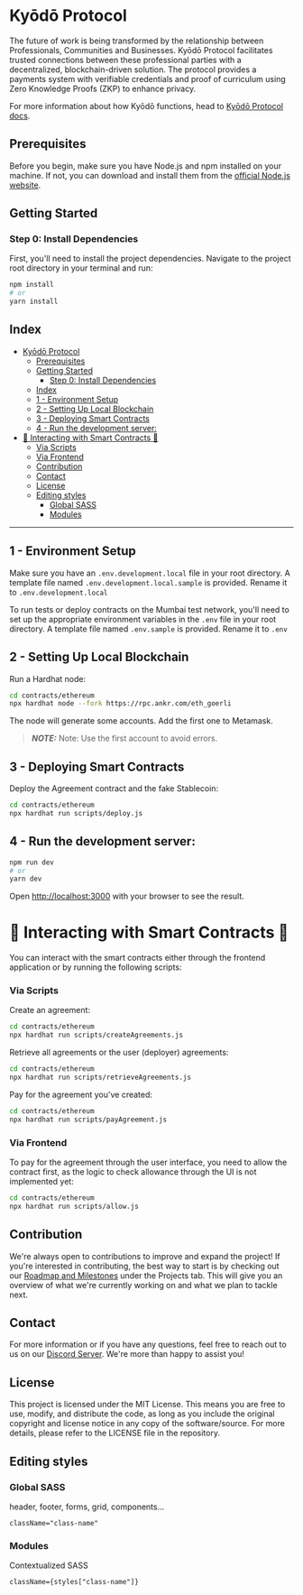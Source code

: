 # Kyōdō Protocol 

The future of work is being transformed by the relationship between Professionals, Communities and Businesses. Kyōdō Protocol facilitates trusted connections between these professional parties with a decentralized, blockchain-driven solution. The protocol provides a payments system with verifiable credentials and proof of curriculum using Zero Knowledge Proofs (ZKP) to enhance privacy. 

For more information about how Kyōdō functions, head to [Kyōdō Protocol docs](https://docs.kyodoprotocol.xyz/). 


## Prerequisites

Before you begin, make sure you have Node.js and npm installed on your machine. If not, you can download and install them from the [official Node.js website](https://nodejs.org/).

## Getting Started

### Step 0: Install Dependencies

First, you'll need to install the project dependencies. Navigate to the project root directory in your terminal and run:

```bash
npm install
# or
yarn install
```

## Index

- [Kyōdō Protocol](#kyōdō-protocol)
  - [Prerequisites](#prerequisites)
  - [Getting Started](#getting-started)
    - [Step 0: Install Dependencies](#step-0-install-dependencies)
  - [Index](#index)
  - [1 - Environment Setup](#1---environment-setup)
  - [2 - Setting Up Local Blockchain](#2---setting-up-local-blockchain)
  - [3 - Deploying Smart Contracts](#3---deploying-smart-contracts)
  - [4 - Run the development server:](#4---run-the-development-server)
- [🌟 Interacting with Smart Contracts 🌟](#-interacting-with-smart-contracts-)
    - [Via Scripts](#via-scripts)
    - [Via Frontend](#via-frontend)
  - [Contribution](#contribution)
  - [Contact](#contact)
  - [License](#license)
  - [Editing styles](#editing-styles)
    - [Global SASS](#global-sass)
    - [Modules](#modules)

---

## 1 - Environment Setup
Make sure you have an `.env.development.local` file in your root directory. A template file named `.env.development.local.sample` is provided. Rename it to `.env.development.local`

To run tests or deploy contracts on the Mumbai test network, you'll need to set up the appropriate environment variables in the `.env` file in your root directory. A template file named `.env.sample` is provided. Rename it to `.env`

## 2 - Setting Up Local Blockchain
Run a Hardhat node:

```bash
cd contracts/ethereum
npx hardhat node --fork https://rpc.ankr.com/eth_goerli
```

The node will generate some accounts. Add the first one to Metamask.
> **_NOTE:_** Note: Use the first account to avoid errors.

## 3 - Deploying Smart Contracts
Deploy the Agreement contract and the fake Stablecoin:
```bash
cd contracts/ethereum
npx hardhat run scripts/deploy.js
```

## 4 - Run the development server:
```bash
npm run dev
# or
yarn dev
```

Open [http://localhost:3000](http://localhost:3000) with your browser to see the result.

# 🌟 Interacting with Smart Contracts 🌟
You can interact with the smart contracts either through the frontend application or by running the following scripts:

### Via Scripts

Create an agreement:
```bash
cd contracts/ethereum
npx hardhat run scripts/createAgreements.js
```

Retrieve all agreements or the user (deployer) agreements:
```bash
cd contracts/ethereum
npx hardhat run scripts/retrieveAgreements.js
```

Pay for the agreement you've created:
```bash
cd contracts/ethereum
npx hardhat run scripts/payAgreement.js
```

### Via Frontend
To pay for the agreement through the user interface, you need to allow the contract first, as the logic to check allowance through the UI is not implemented yet:

```bash
cd contracts/ethereum
npx hardhat run scripts/allow.js
```

## Contribution

We're always open to contributions to improve and expand the project! If you're interested in contributing, the best way to start is by checking out our [Roadmap and Milestones](https://github.com/orgs/w3b3d3v/projects/2/views/2) under the Projects tab. This will give you an overview of what we're currently working on and what we plan to tackle next.

## Contact

For more information or if you have any questions, feel free to reach out to us on our [Discord Server](https://discord.com/invite/kNepSv2HPG). We're more than happy to assist you!

## License

This project is licensed under the MIT License. This means you are free to use, modify, and distribute the code, as long as you include the original copyright and license notice in any copy of the software/source. For more details, please refer to the LICENSE file in the repository.

## Editing styles

### Global SASS
header, footer, forms, grid, components...

```
className="class-name"
```

### Modules
Contextualized SASS
```
className={styles["class-name"]}
```